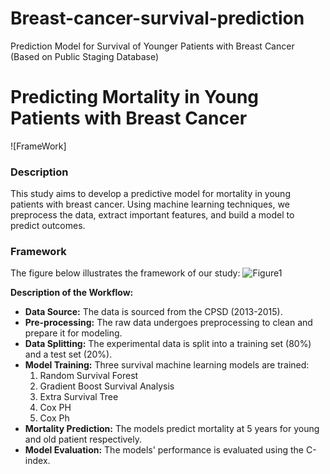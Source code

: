 # Breast-cancer-survival-prediction
Prediction Model for Survival of Younger Patients with Breast Cancer (Based on Public Staging Database)

# Predicting Mortality in Young Patients with Breast Cancer

![FrameWork] 

### Description

This study aims to develop a predictive model for mortality in young patients with breast cancer. Using machine learning techniques, we preprocess the data, extract important features, and build a model to predict outcomes.

### Framework

The figure below illustrates the framework of our study:
![Figure1]()

**Description of the Workflow:**
- **Data Source:** The data is sourced from the CPSD (2013-2015).
- **Pre-processing:** The raw data undergoes preprocessing to clean and prepare it for modeling.
- **Data Splitting:** The experimental data is split into a training set (80%) and a test set (20%).
- **Model Training:** Three survival machine learning models are trained:
  1. Random Survival Forest
  2. Gradient Boost Survival Analysis
  3. Extra Survival Tree
  4. Cox PH
  5. Cox Ph
- **Mortality Prediction:** The models predict mortality at 5 years for young and old patient respectively. 
- **Model Evaluation:** The models' performance is evaluated using the C-index.
